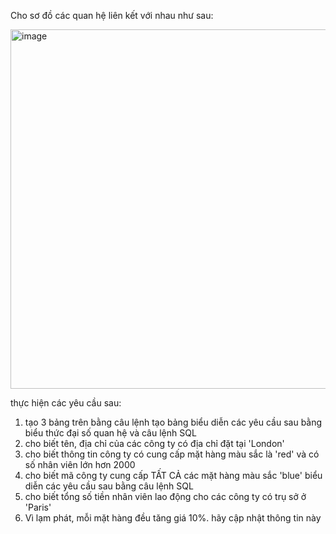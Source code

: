 Cho sơ đồ các quan hệ liên kết với nhau như sau:

<img width="575" alt="image" src="https://github.com/trandung261o/database-Lab-exercises/assets/114976992/efc1a58f-72b2-403b-ac49-36e43f16e2bb">

thực hiện các yêu cầu sau:
1. tạo 3 bảng trên bằng câu lệnh tạo bảng
  biểu diễn các yêu cầu sau bằng biểu thức đại số quan hệ và câu lệnh SQL
2. cho biết tên, địa chỉ của các công ty có địa chỉ đặt tại 'London'
3. cho biết thông tin công ty có cung cấp mặt hàng màu sắc là 'red' và có số nhân viên lớn hơn 2000
4. cho biết mã công ty cung cấp TẤT CẢ các mặt hàng màu sắc 'blue'
  biểu diễn các yêu cầu sau bằng câu lệnh SQL
5. cho biết tổng số tiền nhân viên lao động cho các công ty có trụ sở ở 'Paris'
6. Vì lạm phát, mỗi mặt hàng đều tăng giá 10%. hãy cập nhật thông tin này 
